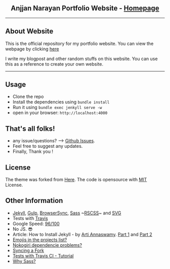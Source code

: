 <p align="center">
    <h2 align="center">Anjjan Narayan Portfolio Website - <a href="https://ajnarayan.github.io">Homepage</a></h2>
</p>

---

## About Website
This is the official repository for my portfolio website. You can view the webpage by clicking [here](http://ajnarayan.github.io)

I write my blogpost and other random stuffs on this website. You can use this as a reference to create your own website. 

---

## Usage
 - Clone the repo
 - Install the dependencies using `bundle install`
 - Run it using `bundle exec jenkyll serve -w`
 - open in your browser: `http://localhost:4000`
 
## That's all folks! 
 - any issue/questions? --> [Github Issues](https://github.com/ajnarayan/ajnarayan.github.io/issues). 
 - Feel free to suggest any updates. 
 - Finally, Thank you ! 

## License
The theme was forked from [Here](https://github.com/sergiokopplin/indigo). The code is opensource with [MIT](http://kopplin.mit-license.org/) License. 

## Other Information
- [Jekyll](https://jekyllrb.com/), [Gulp](http://gulpjs.com/), [BrowserSync](https://www.browsersync.io/), [Sass](http://sass-lang.com/) ~[RSCSS](http://rscss.io/)~ and [SVG](https://www.w3.org/Graphics/SVG/)
- Tests with [Travis](https://travis-ci.org/)
- Google Speed: [96/100](https://developers.google.com/speed/pagespeed/insights/?url=https%3A%2F%2Fajnarayan.github.io)
- No JS. :sunglasses:
- Article: How to Install Jekyll - by [Arti Annaswamy](https://github.com/aannasw). [Part 1](http://artiannaswamy.com/build-a-github-blog-part-1) and [Part 2](http://artiannaswamy.com/build-a-github-blog-part-2)
- [Emojis in the projects list?](https://github.com/sergiokopplin/indigo/issues/72)
- [Nokogiri dependencie problems?](https://github.com/sergiokopplin/indigo/issues/81)
- [Syncing a Fork](https://help.github.com/articles/syncing-a-fork/)
- [Tests with Travis CI - Tutorial](http://www.raywenderlich.com/109418/travis-ci-tutorial)
- [Why Sass?](https://github.com/sergiokopplin/indigo/issues/117)